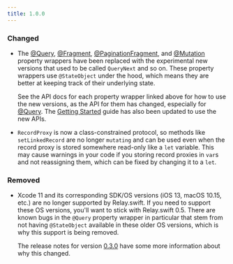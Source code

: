 ```yaml
---
title: 1.0.0
---
```


### Changed

- The [@Query](/Relay.swift/docs/api/query), [@Fragment](/Relay.swift/docs/api/fragment), [@PaginationFragment](/Relay.swift/docs/api/pagination-fragment), and [@Mutation](/Relay.swift/docs/api/mutation) property wrappers have been replaced with the experimental new versions that used to be called `QueryNext` and so on. These property wrappers use `@StateObject` under the hood, which means they are better at keeping track of their underlying state.

  See the API docs for each property wrapper linked above for how to use the new versions, as the API for them has changed, especially for [@Query](/Relay.swift/docs/api/query). The [Getting Started](/Relay.swift/docs/getting-started/installation) guide has also been updated to use the new APIs.
- `RecordProxy` is now a class-constrained protocol, so methods like `setLinkedRecord` are no longer `mutating` and can be used even when the record proxy is stored somewhere read-only like a `let` variable. This may cause warnings in your code if you storing record proxies in `var`s and not reassigning them, which can be fixed by changing it to a `let`.

### Removed

- Xcode 11 and its corresponding SDK/OS versions (iOS 13, macOS 10.15, etc.) are no longer supported by Relay.swift. If you need to support these OS versions, you'll want to stick with Relay.swift 0.5. There are known bugs in the `@Query` property wrapper in particular that stem from not having `@StateObject` available in these older OS versions, which is why this support is being removed.

  The release notes for version [0.3.0](2020-06-28-0.3.0.md) have some more information about why this changed.